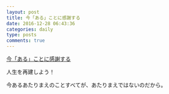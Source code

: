 ```yaml
---
layout: post
title: 今「ある」ことに感謝する
date: 2016-12-28 06:43:36
categories: daily
type: posts
comments: true
---
```


[今「ある」ことに感謝する](http://bit.ly/2iCxG8T)

人生を再建しよう！

今あるあたりまえのことすべてが、あたりまえではないのだから。
